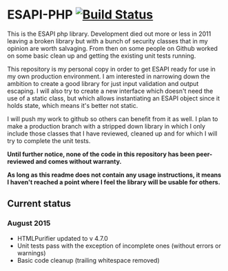 # ESAPI-PHP [![Build Status](https://travis-ci.org/najamelan/PHP-ESAPI.svg)](https://travis-ci.org/najamelan/PHP-ESAPI)

This is the ESAPI php library. Development died out more or less in 2011 leaving a broken library but with a bunch of security classes that in my opinion are worth salvaging. From then on some people on Github worked on some basic clean up and getting the existing unit tests running.

This repository is my personal copy in order to get ESAPI ready for use in my own production environment. I am interested in narrowing down the ambition to create a good library for just input validation and output escaping. I will also try to create a new interface which doesn't need the use of a static class, but which allows instantiating an ESAPI object since it holds state, which means it's better not static.

I will push my work to github so others can benefit from it as well. I plan to make a production branch with a stripped down library in which I only include those classes that I have reviewed, cleaned up and for which I will try to complete the unit tests.

**Until further notice, none of the code in this repository has been peer-reviewed and comes without warranty.**

**As long as this readme does not contain any usage instructions, it means I haven't reached a point where I feel the library will be usable for others.**

## Current status

### August 2015

- HTMLPurifier updated to v 4.7.0
- Unit tests pass with the exception of incomplete ones (without errors or warnings)
- Basic code cleanup (trailing whitespace removed)

